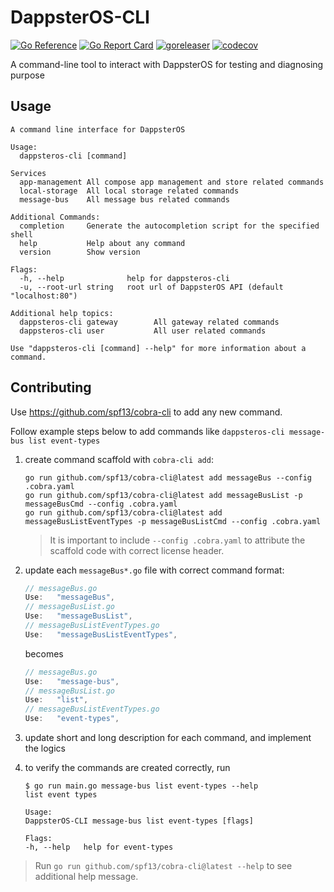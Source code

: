 # DappsterOS-CLI

[![Go Reference](https://pkg.go.dev/badge/github.com/dappsteros-io/DappsterOS-CLI.svg)](https://pkg.go.dev/github.com/dappsteros-io/DappsterOS-CLI) [![Go Report Card](https://goreportcard.com/badge/github.com/dappsteros-io/DappsterOS-CLI)](https://goreportcard.com/report/github.com/dappsteros-io/DappsterOS-CLI) [![goreleaser](https://github.com/dappsteros-io/DappsterOS-CLI/actions/workflows/release.yml/badge.svg)](https://github.com/dappsteros-io/DappsterOS-CLI/actions/workflows/release.yml) [![codecov](https://codecov.io/github/dappsteros-io/DappsterOS-CLI/branch/main/graph/badge.svg?token=XHM6PM8C0K)](https://codecov.io/github/dappsteros-io/DappsterOS-CLI)

A command-line tool to interact with DappsterOS for testing and diagnosing purpose

## Usage

```text
A command line interface for DappsterOS

Usage:
  dappsteros-cli [command]

Services
  app-management All compose app management and store related commands
  local-storage  All local storage related commands
  message-bus    All message bus related commands

Additional Commands:
  completion     Generate the autocompletion script for the specified shell
  help           Help about any command
  version        Show version

Flags:
  -h, --help              help for dappsteros-cli
  -u, --root-url string   root url of DappsterOS API (default "localhost:80")

Additional help topics:
  dappsteros-cli gateway        All gateway related commands
  dappsteros-cli user           All user related commands

Use "dappsteros-cli [command] --help" for more information about a command.
```

## Contributing

Use <https://github.com/spf13/cobra-cli> to add any new command.

Follow example steps below to add commands like `dappsteros-cli message-bus list event-types`

1. create command scaffold with `cobra-cli add`:

    ```shell
    go run github.com/spf13/cobra-cli@latest add messageBus --config .cobra.yaml
    go run github.com/spf13/cobra-cli@latest add messageBusList -p messageBusCmd --config .cobra.yaml
    go run github.com/spf13/cobra-cli@latest add messageBusListEventTypes -p messageBusListCmd --config .cobra.yaml
    ```

    > It is important to include `--config .cobra.yaml` to attribute the scaffold code with correct license header.

2. update each `messageBus*.go` file with correct command format:

    ```go
    // messageBus.go
    Use:   "messageBus",
    // messageBusList.go
    Use:   "messageBusList",
    // messageBusListEventTypes.go
    Use:   "messageBusListEventTypes",
    ```

    becomes

    ```go
    // messageBus.go
    Use:   "message-bus",
    // messageBusList.go
    Use:   "list",
    // messageBusListEventTypes.go
    Use:   "event-types",
    ```

3. update short and long description for each command, and implement the logics

4. to verify the commands are created correctly, run

    ```shell
    $ go run main.go message-bus list event-types --help
    list event types

    Usage:
    DappsterOS-CLI message-bus list event-types [flags]

    Flags:
    -h, --help   help for event-types
    ```

> Run `go run github.com/spf13/cobra-cli@latest --help` to see additional help message.

